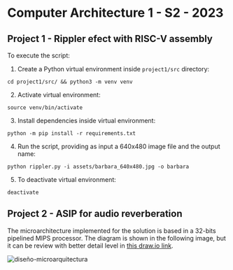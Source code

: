 # Computer Architecture 1 - S2 - 2023
## Project 1 - Rippler efect with RISC-V assembly

To execute the script:

1. Create a Python virtual environment inside `project1/src` directory:
```
cd project1/src/ && python3 -m venv venv

```
2. Activate virtual environment:
```
source venv/bin/activate
```
3. Install dependencies inside virtual environment:
```
python -m pip install -r requirements.txt
```
4. Run the script, providing as input a 640x480 image file and the output name:
```
python rippler.py -i assets/barbara_640x480.jpg -o barbara
```
5. To deactivate virtual environment:
```
deactivate
```

## Project 2 - ASIP for audio reverberation

The microarchitecture implemented for the solution is based in a 32-bits pipelined MIPS processor. The diagram is shown in the following image, but it can be review with better detail level in [this draw.io link](https://viewer.diagrams.net/?tags=%7B%7D&highlight=0000ff&layers=1&nav=1&title=dise%C3%B1o-microarquitectura.drawio#R7V1Zd9o61%2F41Xev9LsKSZA32ZSbaTM3UDKc3WQwmoSWQApn66z87WIAlGxmswZD24pxgwICk%2Fexnz1%2B83ce3r8PG08PJoB32viDQfvvi7X1BCLLAi%2F4XX3mfXEHA8ydX7ofddvKq2YXL7t8wuQiSq8%2FddjhKvXA8GPTG3af0xdag3w9b49S1xnA4eE2%2FrDPopT%2F1qXEfShcuW42efPWm2x4%2FTK76BMyufwu79w%2F8kyFInnls8BcnF0YPjfbgde6St%2F%2FF2x0OBuPJX49vu2EvXj2%2BLpP31XOenX6xYdgfF3nDyd7tGfZO2E98277ZP%2BnS1mt9CyffbfzOf3DYjn5%2F8nAwHD8M7gf9Rm9%2FdnVnOHjut8P4riB6NHvN8WDwFF2E0cVf4Xj8nmxm43k8iC49jB97ybPyN09%2BzGjwPGyFC74uPwGN4X04XvC65NTFv2XuA5J1%2BRoOHsPx8D16wTDsNcbdl%2FReN5Ijcz993WxVoz%2BShV1ikcnkvi%2BN3nPySWe7met%2B3GhG8pNaq0ave9%2BP%2Fm5FaxUOowsv4XDcjc7ndvLEY7fdnmxLOOr%2BbTQ%2F7hdvzNOg2x9%2F%2FBSy84XsZa77ojORSFRyx9k5jr9A%2BLZwWZNnt0ANEJasagIAyc4UXvjk5mfxj5m7M%2FSy7spvMOh0RtH5EPdt%2Bg0LbWXzeXjXH19fo9er5vtVc7%2F398%2F19HPtCkzYb2%2FHWBY97A%2F64eRKvRt%2F9Y9bjiKBGPNXtHqN0ajb4peTl83kThCKEoJYQp6ytxV6JLWtmAS1YP5f%2BoYTGEjuYWCvcYbc3t0Mu%2BNwv%2B9CfjuD%2Fnh30BsMPz7R63RA9G%2B6r5Jc5ovw%2FI4vOOa5gg1qDAS0nCRrldVFykKAXXAR3kub9%2FoQberlU%2BPjzL9GVKagwiqOhZCvfXK0CecJrzNW4SWXHtKEorxWyt5jIC2DFSiLvvtt9OBDOWB%2B5b%2F4jjWPUH5h7y35jMmj9%2FlHZ%2BGwG61BLE57QC%2BueTLByFw8ZgT%2FsHhIOB7aQjxZZA76o%2FHwuTXuDpxAngFoA9lbN4U2MDVRVt3Nd05SDLCSRac2b9toL1qQneYw%2Bus%2B%2FuskfBwkADK%2FnWnZNg%2BJqAAkTuHPDiY6MYc0sbvwrTvmwApwcmGCqxD6yeMZrMYP3uceiKCaAmoI00CNA2YPqLPFWAbqfNHQDtQRU60hMPcvzVsJojWICkG3fGuclgpPPOyTpZFuFB2QxvvcyxIszf8J4uegYOH3goHweg8s9Xquy2biOfnGWhUYzeZ8m6C38EIsjYSUET8op7fMm8%2FECb7OASOGKWAMvBVw0aotrh%2B6iCDHAajRVbHKj3XN3D8q3RoIt85BL20AIMl%2FtkpfO%2FEnCtbKIkAuJ%2F1T1xo2QFsX6fC5zYoYauMxZpr95ujpYx1BiUs70taPHhpP8Z%2BjcdhvdXv%2FG%2F%2B8vfg1OHjd37%2BJfsHTn%2Bg9zfPR2R%2F62oRn739OL9H38WX75dprBt7g6%2B4IHICDw4PL3y32%2BO2gCfd2WzHwjO6PLsEhItvgx%2BWv%2BimlLz%2FQ%2BPnovds6hhTv376%2BvF6%2B3Hy9Rbt%2F%2FnZxr1u%2F2r1q4JvH6%2BZ5xMnrr4%2Bdp27Y%2BHp9Pvh1%2Fn7fPLrH%2BPX44YLSRvR9vo0b8cKj%2Bi7879qPFHr9%2FvX44vv38W2b%2Bu9nze36n9Hvy%2F5B82wYBuT0Jz36%2BnLZOGbfz314evH9cPT8tn8%2Feot2vB76p99AM%2FqjcXLauW5fnaLB3rZ%2F2K73jun2f%2BPgv5Pb4XM4Ouzf%2Fr2JP%2FEh3tVB47V%2FPToKwt2PBa2%2FvjXOyOjo5gDUz77enPx4OX15C%2F78BWfR0z9%2FdE7%2FjjrsPHrd6Di6UL8%2Bbja%2BHb1%2Bu%2F999u3%2Bee%2FxZuS%2FtM7R9W305On3g6vm%2FxU1NTKEqQBYzoBKIDuyqUEyLA3flKHhr7GhoZHFG3Kj4DQdn26tJTdKIOHaQf1g73N4jn2FniKEsfTmaNFaKHXPLSFQYFCFuWa0EHAKyxktckVpR%2BPh4Hc4d8ziQ9bpuCS7XuDVQJA6GyzmrALFKcp3MRLiUVi8tVWyC2W2e1C%2Fq%2FeeRw8VABnQbEJIzfhwVWzY91kaEaAebozSBo4RD2%2FmL0ZucGYGDDOxn2FDKp4zdfpNcIgo%2FIO6SUSBmA3K8fyXPBREdGOTYkGbZR12WHSokZRDTfn6gALhZBpwwCEZkiJ8iA7DNohBYiNMcaREH0LTHEePZU6z7mkBepgb6JkLPwCWBhcIVPBiOvxQFHNgYAVzMCtm4djGHP69jGKOl%2BFHIjsoBp1oZTcGdXJs5ZllxQI%2Ftfh6LKsta0CDYeZO2QKa6hMYzwyYUC8ttAxXE0z498p7fd7vKPx6aAGsMPp3yBcecqyFpW%2Fa2fRtnE0i5xFFCg1uFnufCOACPQo9mGbaJX0H5hWnTzcRU%2FSHBajCUM9x18nsW3Qu0Wpa%2FPx7GQUN%2FpkZ7HtzQGMiYYtMfsTZq%2BAaLB2NT7%2FDIIg4MfPTMYN22Gk8fySrTq7zijtUIEihm6rop9lElE5DNFuMddPFVEN8vVRHqPgdwuvNoIzvSyhzsHcX5%2FbtbEiCj6%2By7xGl6bD2VkkDX7iNBYiRA%2BN8ByNVsePB2GPjb47SUO2oT%2Fz0jurRGdbyt5is%2BcWNM5%2FagwVLCXFCoiiskrwc%2Bgqr3Jr4scMcCfn6IHDtMM%2FI17eZESQcEg8KXk1duhelkw08GzE3nr2bAaubAKNQZbATAA1xb5J5WwtZRY5CbpuaBiRa%2FmVygIjoybOd9JPBhOPsws%2BQ9qMkVGbSfoI0qNvDAZqRTbG%2BwKCTTRiKhAmmLRZr7wwnDlNZtm927i7C%2B4%2FU4c0Wbqp0sTHMyomzBYvIbU8FwROPlKQ%2FySOGNQDJl3TFMM8zLp5GrF2%2BC5gLtCwQlLL0eG%2Bjamw3W2a7g9R2I5%2F%2B22419ZL9VxE2d0fxmkhNFiLFJyP2Ci0WSjlHiJiPRWTnyLQzTarFQmDKO4IcyUxFbJsC0mAqTzmgqeKFdLIYBAXDEdrSSmWvxfbx1enTZrMchbyCWmRepq0NvXFEflOUvoHB7GEnDfPWWU4pgwvkNLAtpnITvMOL3UhehoPehouqqgeeD1G6C6UeUfVw1k0tSKqcyHF4ET3O3exer%2Fs0CtU8RiWM5RgO935z%2BYAyw2FZBAcYIziOarvnwj%2Fe1BLg9N51%2BMduvYTtRCuSOJPNljnIhClOtIo2ajtCwE0JmiNlATkAadQtG%2B2xX8spm5HDkbR70YqOF%2BFoYsZ0IuNEuFR8g7OAO41EOhCapRUa5mmXcwhNMxDaMwXQnqzohuNPtP48DcfV%2Bk9Vryu3WS2lHqFCNVqxJTjpUyrIIKcPnFkFCbFAdX1gIbEBArmyb%2F%2F27hO4CRIRyZXpj6JYrcaHebXnyZaktInmPaKBkAqAC%2FbhpsbSxTx5PMT%2BbQVWhucuqVbG3MLI0e%2BT%2FZMqrExG9zC7KyNnXt7Ize7sL8y0X5qzhZED6FVYFux4WbBbl4QQpwTMdfNor2i8EWthWxKd8nMqj205dT3ZAr2M2ZAUxNx%2Fkw2jwn4%2FDZI0XZhkoWgGwGT1bRSd5PokyX0zFF9w7vk4cCxOHLeqIk6%2BZXHiv39OnH6Gw0H1xYk5FyfXbc0qnwxgSmRIOredWg4rYpnbxxpoIjabbNljVfMwArl%2FuLRDW9hSg517Cpj2M6mFVrDOF%2BZbsKIDt4z5PXHgnjukqUM8nNExdSjq9%2FTK4mCprSNIOuAHj4%2BQ3mVq9HWMu%2BGcwOucw9GnJfsYWpgvkl3zZqkdM6wBkM6r9Yj%2FxWFerZliStG94Yu5ohVpf8K%2FV97r836H2R5LGUXTmxfFJzloPcudCoRKrbWL4hPZbV9sLskmx5oDnN5Vn8mxfu6MtBJrJm48n1oVQm69x6T1vzn2Zp6U5QC53Kirxsnzsr26AqGkzy84C6S8sqJalZXk41r29cSGcpP9yhvYiZeoUtTWX7lBN93A8lJ0gALndHji1KmpeU3gSleXC5KKBIQy3lBADpru38ZVx3sjJ8atxTQbRYumj9G3IC3Lmno02eshkNGfMYOUbnACasCdTFzAeGLJPClNLlkhpdRJTZQdUuojXwHWG0NKcY2t2EBW9DwEFR3fYJqUBp4FUkozghNJV2u4OaSUKqvV1p6UBkjayIN%2BpJOeW%2BPuwMlYRevbuBUDLMgeQlZ2Hz1rgz7oSq6zYXuTKUpaNgPo2G9GZUs%2B6UEEdhqt3xntLgbD10a8ReCq35XNBtvRX8bSmiar6AjyAHkq1YUYWlGOvi7LQsUxWnCl8O%2BUSKZIJOINhLI55JfCBE8Z1eJns%2BIxY%2BaG5c9cKACJ%2B01WyhTM3m%2B2gfu9Esn2hf7pJHEY5JJ%2FcV5k%2BvWGSqmoG%2FhJjg6oBdBPwwXAS9ucFewsyiJmLdRXIhbUiHCjos1FqaC24nsFEEz%2FCbfNsTeXPcHT1CihjMPwiZSnDR0%2BP256Yd9EDhfYacwXBqRr6mYsoI49s43J9ve0pYjIIjO5YzUajVChGzTKKI%2Bz22iEOUmeLq7Y1b3ezXjqCC9w59yfxdx3NUDOCkWL99KEwmWddZ6NEXEsc77zZHLHJH0JnD61Bm0nzWr1wzVTZmubGboKg6ybWsBqR4WC61OPwczkVDIfL2j65gVB6lkhF8ZwrQa3b%2BZkvrP5zeaZKsuDBkFJYee7a0u6fZi5Zesh3dyU%2FBhvw7sVJ64I5rR7sSlIEGfWFBzLrO20IEnss%2Fv2rJ1W9xczfVALsOaJMhZk26238aMhDZ53N8JITFdyN1pU40V8ioZqKIS0VE%2FkeIaFmxWY3eY6ZoN4EqJqkpsxA9t9wV68XvMufE%2BZXpMvPsZ7fBat5SutMMu1nyOOc1vTO6oc0tFujB6mUhg%2FOGuMo%2F3rf1xBQPNkHb%2FoJkKSYxubjbawnCm6eV4SRhY%2FDzEr%2BIIpVNtwjhM5Jzee6Qd%2BbQYDS2RwYZ4LYXrzXCxkzWfUP3ymXYuIM4GZ3curu2e%2BHJ24fOh2xnJs4jiMr%2FJscEcdXIg44M6ToxBWO7gEUFo%2FeYFmHoCZfT%2B3LmndmqcolS3MlTq8uJpUmwU53iHFNvBrmufUTUV42URkaVa8ZR9DIMeAixXRVuLS9vGVdNZHD42n%2BM%2FROOy3ur3%2FjX%2FeXvwaHLzu799EK%2FT05wvaaZ6Pzv7Q1yY8e%2F9zeom%2Bjy%2FbL9deM%2FAGX3dH4AAcHB5c%2Fm6xx28HTbi324pJ5ej%2B6BIcIrINflz%2Bqp9S%2BvIDjZ%2BP3rutY0jx%2Fu3ry%2Bvly83XW7T7528X97r1q92rBr55vG6eR%2FhVf33sPHXDxtfr88Gv8%2Ff75tE9xq%2FHDxeUNqLv823ciDcW1Xfhf9d%2BxL3q96%2FHF9%2B%2Fj2%2Fb1H8%2Fa27X%2F4x%2BX%2FYPmmfDMCCnP%2BnR15fLxjH7fu7D04vvh6Pnt%2F370Vt0Xuuhf%2FoNNKM%2FGiennev21Ska7G37h%2B1675hu%2FzcO%2Fju5HT6Ho8P%2B7d%2Bb%2BBMf4lMzaLz2r0dHQRgPLY6%2F7VvjjIyObg5A%2FezrzcmPl9OXt%2BDPX3AWPf3zR%2Bf076jDzqPXjY6jC%2FXr42bj29Hrt%2FvfZ9%2Fun%2Fceb0b%2BS%2BscXd9GT55%2BP7hq%2Fp8VYIae4K7DGYMoYGbDGWIq5TBw1F1rmoHGoNCrjq3WcMaKSygo3II7J0e7bMwPCykatntyBXJsN0K4TzHrJ1gc5%2F2oA%2BTeoOpy2UDmsh8qquIjfKDH0q3MaZABnSADOsXR2%2FqQ032bTw%2BnoRN7hgvr1n5GARAcNQwtTqBRvcGMayfIrLY%2BcNhMLIbZ5EzChfUsq8Or0tvDTGTRbKUTKe0VqmW2wYgLDsHG1BsqtjSuDwBE555acN8BJ3x5UcBGS%2BaERhWQNEPQz30hFQ5LwYpofXsvB0STkrZtV5hsa9SMMseReJpKTKktBJ427ahSfBtCMehfsCWtMZoLUcVTyAsAUmI6qOOVwGk1IAycdqLjaXCFajWndgiUOgYjf7USwgpqsqIHx1A%2FkbiqK4UGxBf8gMZVXpbzvWoYSahcuG0XI0EFm5tDhEnVlskJvhknz7MKVgLnC6A%2FXIJwMYyaTTtO5NcEF8e1tDlOxD4TRcunsu4lerVNt7cDsjWeMHt5ZNqGMXvlLOU1ZPY8SuGseRplKS7lMWMgoF%2B0KQoWlBkRGI%2FXnj3LCgmq%2FCksIOJ9rTIbxEelVyPDkykzV2aHy%2FNShwt7Titbph1y1NZVXgTNjnWFPDcBm9nGpZujQOAtvW9WgtzJjhpAFjFLlggqQVNLQ0jFYayKRtuqN5iJ8qCMSaQn%2BydxV92kj9YmMw%2BUVzUz60Y47biqt8sFtlZMOZ3WWo0W2cq8mlknnokLZ4pVRNHJyTVWrYH24d37BGE%2FCR8vwkZ7w2Ud52iUWSSQkpLCbcGs4GfN7eRoSHNaMSlr4IzNjoY8o98uzhWoeppjX2mTLO5065Q1m7HeiNDwhRY0q5alWAgKWeG84UQexZLeAEG6g5j8U2DJN1AbzW5iyBRB4Wbn7oPARUTOFa4nMhOYcRrBnHDHXI0Pb8jIqRvSQ90y%2BaAN6M%2FodTvb5e4o3jQHW21%2Fb7fizgdCYKHyIx%2BnhsS6OXtSKosCvwIqqwjVhqikcitJteU8nUhYt4%2BvLsLRc89J%2FqR%2BQU3O9CJBBZBX3umptOSuWluoixxPQ162Cn%2BObGKcEl1vBfv5U4ouceMwWaVbeZ6XBShOiSW%2FiL0dX82AQEI2J6YWEusR9zKkVcNJ%2BDgeOGTrlrwwZLEXJtIYGJK0xtDVWNgZby9Qem7eZTMr6qyQy8bx6IElKXEBX8%2F8CJdIkjqdkLZaWYDb6dAAkOkzN8keIN0QjIpCcOAEgcVqZKKYzCW9AQLFOwgo%2BQaSFP8bduHIs4a4cb%2FXiAvfN9KHoxoGFlCaDr%2BVdOHYQHs5oOp6I%2B3vXOyhgV46a0dTBpdFvY3Uett2Qu2sNcs05dEvpMUN1mY4MZc2NaFWf8YLolA4MSh9j8JJstGdamkWTaiQPWM6SRbJXHr%2FNnarXQ5brnSkpSxZpIpfr2OWbAakWm9dmrYCkgFQDvsXTCs5zHd4KYn8cmHOzvPow8u9ITQH5filZjQHEi%2Bzer9sU%2FXUPbewPYEsUEW0ZJ88pTyvbJAXF7rVyy7tdMqL0D27x8fyWe3ThD%2BegiDeSVeGq%2FiVqY22JBEJca4xsNDyhqCVuoXZbZi8RAWyntzr5c%2BT2FcMKPriSG%2BgFjKmIZIju5HWu9u560yqtaIt3RDltzi4G7fNw1p1nw315mhw1DRMB2AaOybmglu6WdRHrKeh4PK4IBZGYEUndPENONl1w7ggp2dFuLC9SWx4cZ1mpBqpD9L%2BWj1s2J7Pj7vOJP%2FCgrQdm9RjNhmb97lYiXpohI%2FAHq0oOU5jrepg7GRoeIXNI1zWO1ly82S%2FX7Mffoqer1CdMsE1uN5E5%2FRNBaexSQwukC%2FB25fH668KuwwH42gZBvEGbwVg0R4tUQCDxbBywWwKsfBPn4g4KiafKy0WasLB8tUt80RZZMq%2BFygwszqqzjMUy8FiDo84UEGXb4cIpjVO5nnkcm7xDUiRZSH%2FlPQbDJF0Tzbef4bDwV2n13CSeWdAXXhKn7WH%2BQAgrjAqXz0BvQJNwMbDbqN%2F%2F7HyLlSCWPvl8fjInEpAGSpBbFqkUSXISUXyIS%2FaW70xeooOZPSg032LNYamNfNqQiEPJDW5RxjPFEwNpDCnSuUcHnnddAdBMvO%2FC6Z%2FTxr%2FC6bhap4lK4aHV3Ssaa4mtRSWEZsfYrGWtXBYBohNVQtOzSjdXp53by3cXh4pRxHyUMLKb4DMhq6XHXL7t3c7w0a%2FteEz4WHe2K9ZrgiuvsrHsi9O76Asua%2Fev6lYn3QqFhRCBlS25rPUjLmsSuIkzK1RxZf3GBa0NJnldsS4gHvKep9dL0hbdJ7rNrvYSTeWVKB1Sn8T%2FxF17T%2BCuLADKa9ZUemeueJY6oIdc%2FVJj2zHV3mOLQR88O60fKiYZjA2yBbiIka9pQw9qzPhC0hNToKCLWORps2c1XP4xDtBUzl80gdZmRqf0RzjY7aYw%2BFiuVixuhGGVQNrGOUxm%2FXxw2K3CVRbcgYVIMqeGKYHDvp21fryUi54prl2yscfsY0ZtoEKmf6as91sJrmGeKByytAApvEAVR4OSAb3sAsHcNKKfI7nQ%2Fc8v3BDWNdpNQWiara4pLK1kVam6DSs4IkZrQVnjUg38sVuCKJBr4knil9YlYHriWGTJV9PbFSSELnUaXOUDVG2VkAsXRdcfWXDnHBPnYqBlO3%2FnSM%2FVPCJEsteHVLAJ2HdJyo6iqHsubHrE6WOfKKa%2ByEAlG4s6JOqDhGhhryoSIiYb%2FlCKoppeaOyvB0%2BPz650F0Wo9pU2fJZ7Pisp%2FxkCwpvManjKtZNZR3EEQsVz1uBX7McFEzSY0WBrPeeR5uea8KU5QkR0xb6GeiSy%2FRdkTUp5eaQgRIFXdmonsB%2BZo2anFUocIOjGhVYMweDywosWthlUdp2KLl58oyJGOE%2BRwkWWyxscbWKn3bdloU4GyBmrs5KW5WVqNmn%2BQrOQIw6CoCpjDgrYJUzLk%2B7PQUBts3guOkwJw0H9YO9u84noHBUFZkKsGZ44wwOpSmcPTuLyikI8iavXBqjEseS1A6IMykhzKqZwTIu8msG%2BIGjXt5VwEVmyK3r%2BSIuir3Yjdu1cozk09TdM2UIxRQqwsy72vA%2BGS0YNIuKGImoiDIrCa2iou%2FY5E2H2Feb%2BbW4BlErjmaUBZ7s3Z5h74T9xLftm%2F2TLm291re0lBYsP9JbGGzJFP3pxNdvQUVRvAT3y72eWAmbc8xLhc27fRfKwADo%2B4tRJm5s72v2ZlrAdV%2FO8%2Fk8exYraqY3MGRjy9Y5WGyJdhtyR1DPsu%2FBl2nX%2Fu3d4cXn4Nm%2BKqzrBzAtvqjy0ssKuBesJ8SIWULOiwSZ7HOTz7qp9NOsnhkBWKlnhuUypzzcs9WqPKcf6%2FJlTuKBDAQ7TFeVE%2Fazv3F%2BwwppUDxb7pcIbzBFxeUw9Fl0K%2FBruCHMbgIQC1QDwzyLt8LKgNdmu2xZLwCdj71VgE4ne%2FNpUbzT048%2Bo5OAYJ8HoBj%2B6DoY0wEKad73MSvuIrzvjuKF3wxBDlSCjFFAKy%2FIvpwD4Z7VQUFX%2BTzN2Bmt893jHRBGdHgecox3PEVeDXd%2BztwFS4k%2BgZwWEoHScFOqsn0VEnkMozSXK4dLyY3FCn6TfMNJDrFGWaGG4qkiVAa2u58EKFO22hsiW8HiVOBItihJd%2FvU1aocZ97Vhqw5HmEuD5TxsWNN5xUm9pPmPtbjeGJ3A6U7QHoDtBFo494QV94xSASjEXsrHa0C3rFOt9eb8zZ3OiFttbLiCJ0ODQCZPnOTUFyk2cOWdzBtNRIKRG9SsKqLTUytLKrylhcq4Tt7ngUZQVju1Hyyf3J3ETba8bT1085J%2BOgWoAU7hBm1Q7RTJjQdazXLMaghFkz%2FsUKnST4uYkgnvi%2BY%2B1esc5Y%2BrJUjcPH5kbvSRedpkFhZ2VY%2FsGP1%2B2KHhYyOpdOKn1SukwglGi3HIjm1mhXWCsrFb4V5yiU%2BeaWUizOVwQSKQlZuVC62iKSmNIb4lSFQtaWCpd9BPdUbcn69WTXGC4yrUvU7K%2FaPuO6X%2BWRAgPjj4sX%2BzrQXFDPkAt4Tfml9Fd2pxot8%2Bc0YqNE5VehbVVkxtoloW59MoO3272XFddXvyi48685qRDxxDYupLWPeagRc9sD68FULDcyY4ZGOSvMnOVruzB8Bg3191k%2FBxjjLWz9iX2WAFBkDSPEOQ5oGZDZZ3BTvfiLMixIGpvENTR5I6y5HBDPw6R9Z0FBtRUSyIGj0wmTBI%2BkzNtVytrgBL2iRuYE882Rdk0lVRZLSbsaqFniMxQPB%2BTxDA3wCyq6EZO23P8vay7Tb1to7mZqSYnNEGDsRYMPtqQvkTxkCTCp0Hw2YYF0ZhznZ4RR7fzcwgSo52QuIDQVMrH8sR2ymJfqZd7XBc1xMYZwFVgPfT0uyHxjOIaq8YUZFc0q0ygsbZmJvzkB0V%2BoyzMSvDEEyvymfvEm53%2Bl3mHIByobZxmKZqt2ID%2Fy0m0hTmog47MQalGUh19oU882PeGcp%2B44iurR9V740UD%2BRwVzVTEUeFIOjDPRgnuJWpkkRkv2ZNzt3EYR8QIkLCLFXS5gI2iJowThNk%2FSwJKFPmUVkWecy4c%2BILEgfsoi3Mo4ssmfjJHz8NNCiLFM2BC3OSIsjZ8q6QAtw664WoUUyxlZGlqJmnb6TJvtxIsri3PQRwSW953rBReXeMQQuYhDSHri4dO5sbnKzu5i9kP5L9eWfmXINgYBkfpBZPw%2BS%2FTzGD%2F6%2FJMnkaInZgCioBcViFupzKg1x03VOxW%2FtURvnlMd2qpE3rxwOqLUFi7pAMVmc1T32pkucBLe3TxReb%2FENQWDlkGXXGo9csD0DrM5T1UOyOFw8v%2Bx6%2FNw8Q8gCj%2FOyvI3S9tlobiUUREyba6gmBRhLLOXttaqSp6UR%2F5CHCwJgUllTAgBLboLcsiMOq52Ej5%2FBZ%2BWpRtBHDCgoBzk2MEbOZov2sBIgg52DjOMWetL4beKvlCUhWxMFGF2%2BcVIU65yZIoyX%2FCQniXnCPYraIXGSew0AqQxldt9FRSqmO1xhmeDF8Lt9fHURjp57m5J27imbylCU6cavMOpiJ5FFO%2FQF55QJlK2WRoKpjgr6BPRtmhyi%2BzzBf6yK0HkYpVFXU44kyW4Ib0NIK2J%2BIehVjRkRJ5157OAXQWbwC4h5LMT2JF1EZLL%2FCUawJad1AXYhXh%2BoNwAoiK095CJOvCOzWrV41tF8WgBbPOYmKytAlaqwBhIPfSHbGZmKtgVih2ym6MQgvgFZCc8R2V90OW70epWZAymYuHpBSOUuCjxuFZSuKhE69lkEHuYWeLyJx6TgeK1VcGetOQj0xYoNBxxETk75HJNgE%2BFYgAB%2BQDUhgBB3NynxbvpR51IN9E%2FkF5MQaI2EYEWXDukNUMFa8n6KWdbC3UyfcHh1It2LSAvlQRLdlbEg87Y2EA1J%2By3t8uih8RT%2F%2BRZvgo3eToHoPMiYL0WzXEAsf%2BXLuYCovCpWgR8AlAJ%2ByNBC5F%2FQY0VfVnx1Gq74gvNhy%2FNqiBGfIkAjnkHIqv1XIhCuIS8vJPbxMXiu12ixyJs%2BsJZ9tvu3cUZC3LV2w8Ga5jCIWUIC5ctTFp3FtpUG4ZhT4rWslKmQ%2FENvdYFffCfjMp05wXNj2qpRZe2bD1B6B5AeKbbHqaibcreELGzJbCGCwsV24kZyAoFE0hpDGHos8CDwMJ%2FMszxAsKDG6EzlI%2BFDkC89Zw065OK3yHLbmBxoqqpsYwExY55ZzIKm%2Fj8CoIEA8KBAaf2PcC1GC59bE%2BKYAuMyLWdlxjK9MXRA1cCHUSrMedIk0wKtMyjSvEmhGzqQ7qOqcBgXFeAiLl5qRtSR2CB5C6Ga783%2BoYLGvr79la3ws91Jzfl%2B34WcWozzMpUVjgLfiE4W%2BuJabJrMnJjo6yiZqBbM%2FWOMtwGxJpiyKf0Ry%2FgkoqmytOFUM5WVRcEras%2FSZk4t7bRqVaR9raUABzUQEOT5yX9ZMVatb3tlg%2FbzpFAxlbkLGDTSp1dUrfaYMpVrfD72O7pUjaEzkncYJ%2BRGOSsN4PxtKBea5ElO%2FzwGS3oM0sdcLB9YwmMg3ijlMbDsL2CyCJ0%2BtQZtJxU7JlBR2QjBlMPAXpYZb37vKNlgGYeB8TwDnbSJ5TibdEcatqA4l8I0UfLlrK3D58enCjAkkykATJWvRbCnKQXAXYIWkzOI97qjVmPYlifzHfQjeXxujbsD2bi1z5WY6PgJUDGyZG5CH1fV%2F5C1SpHZLUhWTteQDpl4K9OEy0eSfDb70b71o%2F3rbTgA%2B4shQCcAe%2FYcvL6Tct9%2FIKECCU8fSIi3Mg4Scinyr%2BEnwQhVOfJ6YoRTx%2FM%2FjJi8IQhEwaaCu6UoRiDgiUEM8VbGMSIje6teGU%2B3UYhQebq1QYRIDk0ihJtErn8IoUAILNykBEKItzKOEJm5YJ8CIVRpYpVCiOjhcDAYz7982Hh6OBm04%2B3Y%2F38%3D).

![diseño-microarquitectura](https://github.com/LuisPeMoraRod/lmorales_computer_architecture_1_2023_s2/assets/56405004/d1bc2f1f-a82c-49c2-bda2-8d8ffb7d1261)



